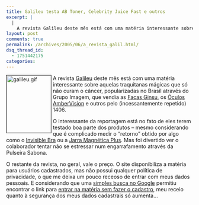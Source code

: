```yaml
---
title: Galileu testa AB Toner, Celebrity Juice Fast e outros
excerpt: |
  |
    A revista Galileu deste mês está com uma matéria interessante sobre aquelas traquitanas mágicas que só não curam o câncer, popularizadas no Brasil através do Grupo Imagem, que vendia as Facas Ginsu, os Óculos AmberVision e outros pelo (incessantemente repetido)...
layout: post
comments: true
permalink: /archives/2005/06/a_revista_galil.html/
dsq_thread_id:
  - 1751442175
categories:
---
```

<img title="galileu.gif" src="//chester.me/archives/img/galileu.gif" width="120" height="155" align="left" border="1" style="margin-right: 4px" />A revista [Galileu][1] deste mês está com uma matéria interessante sobre aquelas traquitanas mágicas que só não curam o câncer, popularizadas no Brasil através do Grupo Imagem, que vendia as [Facas Ginsu][2], os [Óculos AmberVision][3] e outros pelo (incessantemente repetido) 1406.

O interessante da reportagem está no fato de eles terem testado boa parte dos produtos &#8211; mesmo considerando que é complicado medir o &#8220;retorno&#8221; obtido por algo como o [Invisible Bra][4] ou a [Jarra Magnética Plus][5]. Mas foi divertido ver o colaborador tentar não se estressar num engarrafamento através da Pulseira Sabona.

O restante da revista, no geral, vale o preço. O site disponibiliza a matéria para usuários cadastrados, mas não possui qualquer política de privacidade, o que me deixa um pouco receoso de entrar com meus dados pessoais. E considerando que uma [simples busca no Google][6] permitiu encontrar o link para [entrar na matéria sem fazer o cadastro][7], meu receio quanto à segurança dos meus dados cadastrais só aumenta&#8230;

 [1]: http://revistagalileu.globo.com/
 [2]: http://www.bestwebshopper.com/GINSU.HTM
 [3]: http://www.tv-showroom.com/html/AmberVision.htm
 [4]: http://www.polishop.com.br/is-bin/INTERSHOP.enfinity/eCS/Store/pt/-/BRC/Produto-Visualizar;sid=DfP14td5SeqqSZXdkyUg326xp8yjWLxwU0I=?ProductID=YhvIuT3UsA8AAAD%2emgxScZzG
 [5]: http://www.polishop.com.br/is-bin/INTERSHOP.enfinity/eCS/Store/pt/-/BRC/Produto-Visualizar;sid=fqxx_IHj5qqwqcBmO_6lwTgrT-DNknGZysk=?ProductID=DIrIuT3UmE0AAAD800KvhBJN
 [6]: http://www.google.com.br/search?num=20&#038;hl=pt-BR&#038;client=firefox-a&#038;rls=org.mozilla%3Apt-BR%3Aofficial&#038;q=+O+fant%C3%A1stico+mundo+do+marketing+jarra+magn%C3%A9tica+plus&#038;btnG=Pesquisar&#038;meta=
 [7]: http://revistagalileu.globo.com/Galileu/0,6993,ECT967373-1706-1,00.html
